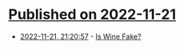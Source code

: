 # [Published on 2022-11-21](index.md)

* [2022-11-21, 21:20:57](https://news.ycombinator.com/item?id=33698094) - [Is Wine Fake?](https://asteriskmag.com/issues/1/is-wine-fake)
